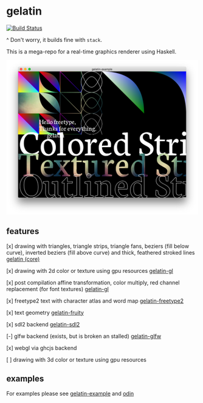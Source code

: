 gelatin
=======
[![Build Status](https://travis-ci.org/schell/gelatin.svg?branch=master)](https://travis-ci.org/schell/gelatin)

^ Don't worry, it builds fine with `stack`.

This is a mega-repo for a real-time graphics renderer using Haskell.

![Screenshot](screenshot.png)

features
--------
[x] drawing with triangles, triangle strips, triangle fans, beziers (fill below curve), inverted beziers (fill above curve) and thick, feathered stroked lines [gelatin (core)](https://github.com/schell/gelatin/tree/master/gelatin)

[x] drawing with 2d color or texture using gpu resources [gelatin-gl](https://github.com/schell/gelatin/tree/master/gelatin-gl)

[x] post compilation affine transformation, color multiply, red channel replacement (for font textures) [gelatin-gl](https://github.com/schell/gelatin/tree/master/gelatin-gl)

[x] freetype2 text with character atlas and word map [gelatin-freetype2](https://github.com/schell/gelatin/tree/master/gelatin-freetype2)

[x] text geometry [gelatin-fruity](https://github.com/schell/gelatin/tree/master/gelatin-fruity)

[x] sdl2 backend [gelatin-sdl2](https://github.com/schell/gelatin/tree/master/gelatin-sdl2)

[-] glfw backend (exists, but is broken an stalled) [gelatin-glfw](https://github.com/schell/gelatin/tree/master/gelatin-glfw)

[x] webgl via ghcjs backend

[ ] drawing with 3d color or texture using gpu resources

examples
--------
For examples please see [gelatin-example](https://github.com/schell/gelatin/tree/master/gelatin-example) and [odin](https://github.com/schell/odin)
